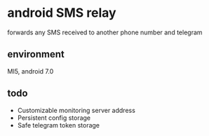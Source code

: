 # android SMS relay

forwards any SMS received to another phone number and telegram

## environment

MI5, android 7.0

## todo

- Customizable monitoring server address
- Persistent config storage
- Safe telegram token storage
